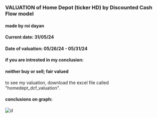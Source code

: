 ### VALUATION of Home Depot (ticker HD) by Discounted Cash Flow model
#### made by roi dayan
#### Current date: 31/05/24
#### Date of valuation: 05/26/24 - 05/31/24

#### if you are intrested in my conclusion:
#### neither buy or sell; fair valued

to see my valuation, download the excel file called "homedept_dcf_valuation".

#### conclusions on graph:
![d](https://github.com/Royd12386/HomeDepot-DCF-valuation/assets/157809626/aa9c6a34-baa5-487b-8214-d6b23d21efcc)
